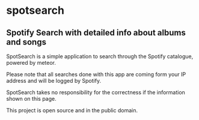 # spotsearch
Spotify Search with detailed info about albums and songs
---
SpotSearch is a simple application to search through the Spotify catalogue, powered by meteor.

Please note that all searches done with this app are coming form your IP address and will be logged by Spotify.

SpotSearch takes no responsibility for the correctness if the information shown on this page.

This project is open source and in the public domain.
